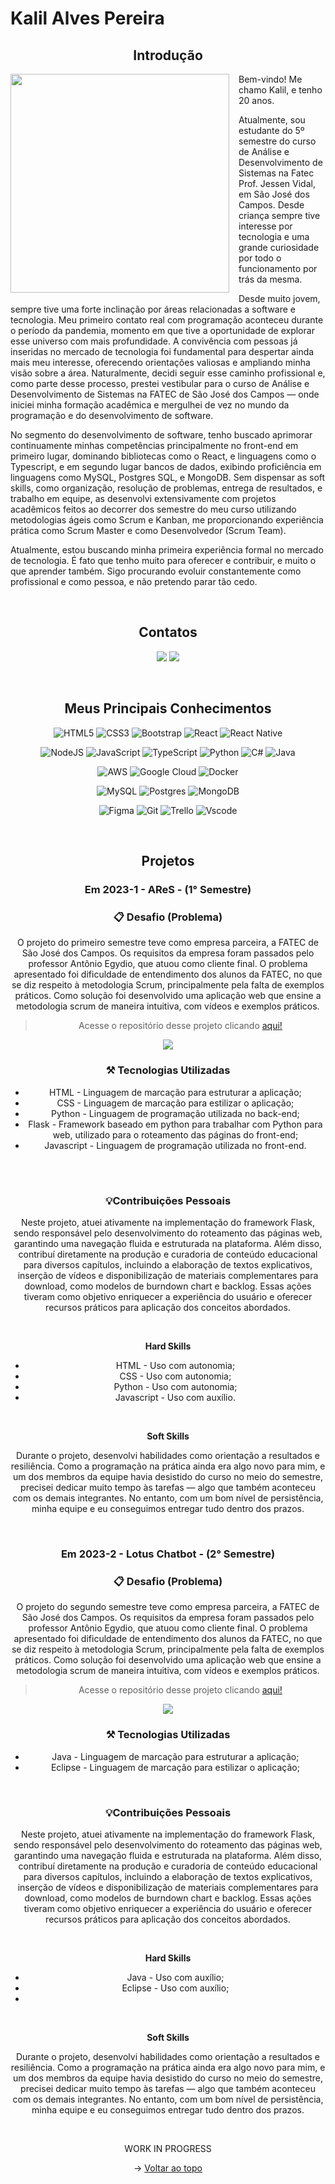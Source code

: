 # Kalil Alves Pereira
<span id="topo"></span> 

<span id='introducao'>

<h2 align='center'> Introdução </h2>
   <img src="media/kalil.jpg"  height="350" align="left" style="margin-right: 15px; margin-bottom: 10px;"/>
  <p style="text-align: justify;">

  Bem-vindo! Me chamo Kalil, e tenho 20 anos.

Atualmente, sou estudante do 5º semestre do curso de Análise e Desenvolvimento de Sistemas na Fatec Prof. Jessen Vidal, em São José dos Campos. Desde criança sempre tive interesse por tecnologia e uma grande curiosidade por todo o funcionamento por trás da mesma.

Desde muito jovem, sempre tive uma forte inclinação por áreas relacionadas a software e tecnologia. Meu primeiro contato real com programação aconteceu durante o período da pandemia, momento em que tive a oportunidade de explorar esse universo com mais profundidade. A convivência com pessoas já inseridas no mercado de tecnologia foi fundamental para despertar ainda mais meu interesse, oferecendo orientações valiosas e ampliando minha visão sobre a área. Naturalmente, decidi seguir esse caminho profissional e, como parte desse processo, prestei vestibular para o curso de Análise e Desenvolvimento de Sistemas na FATEC de São José dos Campos — onde iniciei minha formação acadêmica e mergulhei de vez no mundo da programação e do desenvolvimento de software.

No segmento do desenvolvimento de software, tenho buscado aprimorar continuamente minhas competências principalmente no front-end em primeiro lugar, dominando bibliotecas como o React, e linguagens como o Typescript, e em segundo lugar bancos de dados, exibindo proficiência em linguagens como MySQL, Postgres SQL, e MongoDB. Sem dispensar as soft skills, como organização, resolução de problemas, entrega de resultados, e trabalho em equipe, as desenvolvi extensivamente com projetos acadêmicos feitos ao decorrer dos semestre do meu curso utilizando metodologias ágeis como Scrum e Kanban, me proporcionando experiência prática como Scrum Master e como Desenvolvedor (Scrum Team).

Atualmente, estou buscando minha primeira experiência formal no mercado de tecnologia. É fato que tenho muito para oferecer e contribuir, e muito o que aprender também. Sigo procurando evoluir constantemente como profissional e como pessoa, e não pretendo parar tão cedo.

   </p>
</div>

<br>

<div align="center">
  
<span id='contatos'>

<h2 align='center'> Contatos </h2>

<a href = "https://www.linkedin.com/in/kalil-pereira/" target="_blank"><img src="https://img.shields.io/badge/-LinkedIn-%230077B5?style=for-the-badge&logo=linkedin&logoColor=white" target="_blank"></a> 
<a href = "https://github.com/kalil004" ><img src="https://img.shields.io/badge/github-%23121011.svg?style=for-the-badge&logo=github&logoColor=white" target="_blank"></a>

<br>

<h2 align='center'>Meus Principais Conhecimentos </h2>


![HTML5](https://img.shields.io/badge/html5-%23E34F26.svg?style=for-the-badge&logo=html5&logoColor=white)
![CSS3](https://img.shields.io/badge/css3-%231572B6.svg?style=for-the-badge&logo=css3&logoColor=white)
![Bootstrap](https://img.shields.io/badge/Bootstrap-563D7C?style=for-the-badge&logo=bootstrap&logoColor=white)
![React](https://img.shields.io/badge/React-20232A?style=for-the-badge&logo=react&logoColor=61DAFB)
![React Native](https://img.shields.io/badge/react_native-%2320232a.svg?style=for-the-badge&logo=react&logoColor=%2361DAFB)

![NodeJS](https://img.shields.io/badge/node.js-6DA55F?style=for-the-badge&logo=node.js&logoColor=white)
![JavaScript](https://img.shields.io/badge/JavaScript-F7DF1E?style=for-the-badge&logo=javascript&logoColor=black)
![TypeScript](https://img.shields.io/badge/TypeScript-007ACC?style=for-the-badge&logo=typescript&logoColor=white)
![Python](https://img.shields.io/badge/Python-14354C?style=for-the-badge&logo=python&logoColor=white)
![C#](https://img.shields.io/badge/C%23-239120?style=for-the-badge&logo=c-sharp&logoColor=white)
![Java](https://img.shields.io/badge/java-%23ED8B00.svg?style=for-the-badge&logo=openjdk&logoColor=white)

![AWS](https://img.shields.io/badge/AWS-000.svg?style=for-the-badge&logo=amazon-aws&logoColor=white)
![Google Cloud](https://img.shields.io/badge/GoogleCloud-%234285F4.svg?style=for-the-badge&logo=google-cloud&logoColor=white)
![Docker](https://img.shields.io/badge/docker-%230db7ed.svg?style=for-the-badge&logo=docker&logoColor=white)

![MySQL](https://img.shields.io/badge/MySQL-005C84?style=for-the-badge&logo=mysql&logoColor=white)
![Postgres](https://img.shields.io/badge/postgres-%23316192.svg?style=for-the-badge&logo=postgresql&logoColor=white)
![MongoDB](https://img.shields.io/badge/MongoDB-%234ea94b.svg?style=for-the-badge&logo=mongodb&logoColor=white)

![Figma](https://img.shields.io/badge/figma-%23F24E1E.svg?style=for-the-badge&logo=figma&logoColor=white)
![Git](https://img.shields.io/badge/GIT-E44C30?style=for-the-badge&logo=git&logoColor=white)
![Trello](https://img.shields.io/badge/Trello-%23026AA7.svg?style=for-the-badge&logo=Trello&logoColor=white)
![Vscode](https://img.shields.io/badge/Vscode-007ACC?style=for-the-badge&logo=visual-studio-code&logoColor=white)

<br>

## Projetos
<div>

<span id='1'>

### Em 2023-1 - AReS - (1° Semestre)

### 📋 Desafio (Problema)

O projeto do primeiro semestre teve como empresa parceira, a FATEC de São José dos Campos. Os requisitos da empresa foram passados pelo professor Antônio Egydio, que atuou como cliente final. O problema apresentado foi dificuldade de entendimento dos alunos da FATEC, no que se diz respeito à metodologia Scrum, principalmente pela falta de exemplos práticos. Como solução foi desenvolvido uma aplicação web que ensine a metodologia scrum de maneira intuitiva, com vídeos e exemplos práticos.

> Acesse o repositório desse projeto clicando <a href="https://github.com/Sandro-Pimentel/AReS" target="_blank">aqui!</a>

<img src="media/AReS.png"/>


### ⚒️ Tecnologias Utilizadas

- HTML - Linguagem de marcação para estruturar a aplicação;
- CSS - Linguagem de marcação para estilizar o aplicação;
- Python - Linguagem de programação utilizada no back-end;
- Flask - Framework baseado em python para trabalhar com Python para web, utilizado para o roteamento das páginas do front-end;
- Javascript - Linguagem de programação utilizada no front-end.

<br>

<h1></h1>

### 💡Contribuições Pessoais

Neste projeto, atuei ativamente na implementação do framework Flask, sendo responsável pelo desenvolvimento do roteamento das páginas web, garantindo uma navegação fluida e estruturada na plataforma. Além disso, contribuí diretamente na produção e curadoria de conteúdo educacional para diversos capítulos, incluindo a elaboração de textos explicativos, inserção de vídeos e disponibilização de materiais complementares para download, como modelos de burndown chart e backlog. Essas ações tiveram como objetivo enriquecer a experiência do usuário e oferecer recursos práticos para aplicação dos conceitos abordados.


<br>

<b>Hard Skills</b>

- HTML - Uso com autonomia;
- CSS - Uso com autonomia;
- Python - Uso com autonomia;
- Javascript - Uso com auxílio.

<br>

<b>Soft Skills</b>

Durante o projeto, desenvolvi habilidades como orientação a resultados e resiliência. Como a programação na prática ainda era algo novo para mim, e um dos membros da equipe havia desistido do curso no meio do semestre, precisei dedicar muito tempo às tarefas — algo que também aconteceu com os demais integrantes. No entanto, com um bom nível de persistência, minha equipe e eu conseguimos entregar tudo dentro dos prazos.

<br/>

<span id='2'>

### Em 2023-2 - Lotus Chatbot - (2° Semestre)

### 📋 Desafio (Problema)

O projeto do segundo semestre teve como empresa parceira, a FATEC de São José dos Campos. Os requisitos da empresa foram passados pelo professor Antônio Egydio, que atuou como cliente final. O problema apresentado foi dificuldade de entendimento dos alunos da FATEC, no que se diz respeito à metodologia Scrum, principalmente pela falta de exemplos práticos. Como solução foi desenvolvido uma aplicação web que ensine a metodologia scrum de maneira intuitiva, com vídeos e exemplos práticos.

> Acesse o repositório desse projeto clicando <a href="https://github.com/VituuSaborito/Lotus" target="_blank">aqui!</a>

<img src="media/Lotus.png"/>


### ⚒️ Tecnologias Utilizadas

- Java - Linguagem de marcação para estruturar a aplicação;
- Eclipse - Linguagem de marcação para estilizar o aplicação;

<br>

### 💡Contribuições Pessoais

Neste projeto, atuei ativamente na implementação do framework Flask, sendo responsável pelo desenvolvimento do roteamento das páginas web, garantindo uma navegação fluida e estruturada na plataforma. Além disso, contribuí diretamente na produção e curadoria de conteúdo educacional para diversos capítulos, incluindo a elaboração de textos explicativos, inserção de vídeos e disponibilização de materiais complementares para download, como modelos de burndown chart e backlog. Essas ações tiveram como objetivo enriquecer a experiência do usuário e oferecer recursos práticos para aplicação dos conceitos abordados.


<br>

<b>Hard Skills</b>

- Java - Uso com auxílio;
- Eclipse - Uso com auxílio;
- 
<br>

<b>Soft Skills</b>

Durante o projeto, desenvolvi habilidades como orientação a resultados e resiliência. Como a programação na prática ainda era algo novo para mim, e um dos membros da equipe havia desistido do curso no meio do semestre, precisei dedicar muito tempo às tarefas — algo que também aconteceu com os demais integrantes. No entanto, com um bom nível de persistência, minha equipe e eu conseguimos entregar tudo dentro dos prazos.

<br/>

WORK IN PROGRESS


</div>


→ [Voltar ao topo](#topo)
